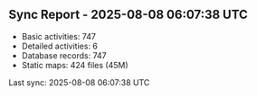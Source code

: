 ## Sync Report - 2025-08-08 06:07:38 UTC

- Basic activities: 747
- Detailed activities: 6
- Database records: 747
- Static maps: 424 files (45M)

Last sync: 2025-08-08 06:07:38 UTC
